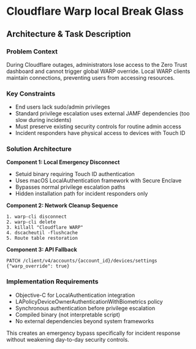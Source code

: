 # Cloudflare Warp local Break Glass

## Architecture & Task Description

### Problem Context
During Cloudflare outages, administrators lose access to the Zero Trust dashboard and cannot trigger global WARP override. Local WARP clients maintain connections, preventing users from accessing resources.

### Key Constraints
- End users lack sudo/admin privileges
- Standard privilege escalation uses external JAMF dependencies (too slow during incidents)
- Must preserve existing security controls for routine admin access
- Incident responders have physical access to devices with Touch ID

### Solution Architecture

**Component 1: Local Emergency Disconnect**
- Setuid binary requiring Touch ID authentication
- Uses macOS LocalAuthentication framework with Secure Enclave
- Bypasses normal privilege escalation paths
- Hidden installation path for incident responders only

**Component 2: Network Cleanup Sequence**
```
1. warp-cli disconnect
2. warp-cli delete
3. killall "Cloudflare WARP"
4. dscacheutil -flushcache
5. Route table restoration
```

**Component 3: API Fallback**
```
PATCH /client/v4/accounts/{account_id}/devices/settings
{"warp_override": true}
```

### Implementation Requirements
- Objective-C for LocalAuthentication integration
- LAPolicyDeviceOwnerAuthenticationWithBiometrics policy
- Synchronous authentication before privilege escalation
- Compiled binary (not interpretable script)
- No external dependencies beyond system frameworks

This creates an emergency bypass specifically for incident response without weakening day-to-day security controls.

